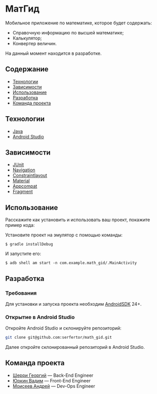 # МатГид
Мобильное приложение по математике, которое будет содержать:
 + Справочную информацию по высшей математике;
 + Калькулятор;
 + Конвертер величин.
 
На данный момент находится в разработке.

## Содержание
- [Технологии](#технологии)
- [Зависимости](#зависимости)
- [Использование](#использование)
- [Разработка](#разработка)
- [Команда проекта](#команда-проекта)

## Технологии
- [Java](https://www.java.com/ru/)
- [Android Studio](https://developer.android.com/studio)

## Зависимости
- [JUnit](https://mvnrepository.com/artifact/junit/junit/4.13.2)
- [Navigation](https://developer.android.com/jetpack/androidx/releases/navigation)
- [Constraintlayout](https://developer.android.com/jetpack/androidx/releases/constraintlayout)
- [Material](https://mvnrepository.com/artifact/com.google.android.material/material)
- [Appcompat](https://developer.android.com/jetpack/androidx/releases/appcompat)
- [Fragment](https://developer.android.com/jetpack/androidx/releases/fragment)

## Использование
Расскажите как установить и использовать ваш проект, покажите пример кода:

Установите проект на эмулятор с помощью команды:
```
$ gradle installDebug
```

И запустите его:
```
$ adb shell am start -n com.example.math_gid/.MainActivity
```

## Разработка

### Требования
Для установки и запуска проекта необходим [AndroidSDK](https://developer.android.com/studio/releases/platform-tools#downloads) 24+.

### Открытие в Android Studio 

Откройте Android Studio и склонируйте репозиторий:

```sh
git clone git@github.com:serfertor/math_gid.git
```
Далее откройте склонированный репозиторий в Android Studio.

## Команда проекта

- [Шерри Георгий](https://vk.com/serfertor) — Back-End Engineer
- [Юркин Вадим](https://vk.com/vadimyurkin) — Front-End Engineer
- [Моисеев Андрей](https://vk.com/ullergenic) — Dev-Ops Engineer
